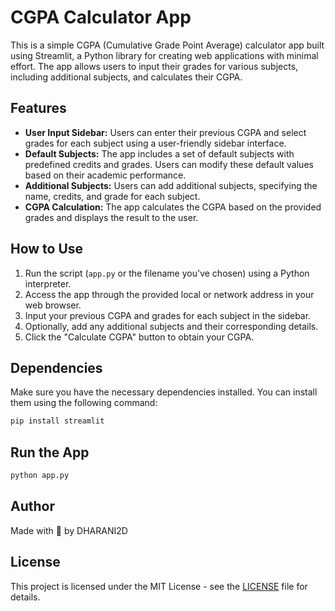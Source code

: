 # CGPA Calculator App

This is a simple CGPA (Cumulative Grade Point Average) calculator app built using Streamlit, a Python library for creating web applications with minimal effort. The app allows users to input their grades for various subjects, including additional subjects, and calculates their CGPA.

## Features

- **User Input Sidebar:** Users can enter their previous CGPA and select grades for each subject using a user-friendly sidebar interface.
- **Default Subjects:** The app includes a set of default subjects with predefined credits and grades. Users can modify these default values based on their academic performance.
- **Additional Subjects:** Users can add additional subjects, specifying the name, credits, and grade for each subject.
- **CGPA Calculation:** The app calculates the CGPA based on the provided grades and displays the result to the user.

## How to Use

1. Run the script (`app.py` or the filename you've chosen) using a Python interpreter.
2. Access the app through the provided local or network address in your web browser.
3. Input your previous CGPA and grades for each subject in the sidebar.
4. Optionally, add any additional subjects and their corresponding details.
5. Click the "Calculate CGPA" button to obtain your CGPA.

## Dependencies

Make sure you have the necessary dependencies installed. You can install them using the following command:

```bash
pip install streamlit
```

## Run the App

```bash
python app.py
```

## Author

Made with 🧡 by DHARANI2D

## License

This project is licensed under the MIT License - see the [LICENSE](LICENSE) file for details.
